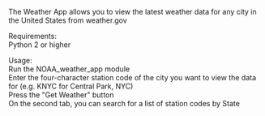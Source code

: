 The Weather App allows you to view the latest weather data for any city in the United States from weather.gov  

Requirements:  
Python 2 or higher

Usage:  
Run the NOAA_weather_app module   
Enter the four-character station code of the city you want to view the data for (e.g. KNYC for Central Park, NYC)  
Press the "Get Weather" button  
On the second tab, you can search for a list of station codes by State
